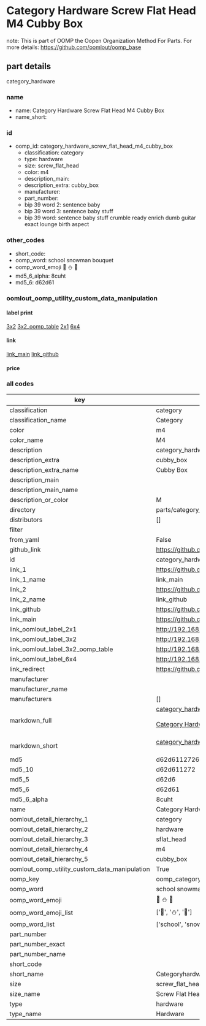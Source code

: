 # Category Hardware Screw Flat Head M4 Cubby Box  

note: This is part of OOMP the Oopen Organization Method For Parts. For more details: https://github.com/oomlout/oomp_base

##  part details
  



category_hardware



### name
* name: Category Hardware Screw Flat Head M4 Cubby Box
* name_short: 
### id
* oomp_id: category_hardware_screw_flat_head_m4_cubby_box
  * classification: category
  * type: hardware
  * size: screw_flat_head
  * color: m4
  * description_main: 
  * description_extra: cubby_box
  * manufacturer: 
  * part_number: 
  * bip 39 word 2: sentence baby
  * bip 39 word 3: sentence baby stuff
  * bip 39 word: sentence baby stuff crumble ready enrich dumb guitar exact lounge birth aspect

### other_codes
* short_code: 
* oomp_word: school snowman bouquet
* oomp_word_emoji :school: :snowman: :bouquet:
* md5_6_alpha: 8cuht
* md5_6: d62d61






### oomlout_oomp_utility_custom_data_manipulation
#### label print
[3x2](http://192.168.1.245:1112/?label=oomp%208cuht)
[3x2_oomp_table](http://192.168.1.108:1112/?label=oomp%208cuht)
[2x1](http://192.168.1.242:1112/?label=oomp%208cuht)
[6x4](http://192.168.1.55:1112/?label=oomp%208cuht)    

#### link

[link_main](https://github.com/oomlout/oomlout_oomp_version_1_messy/tree/main/parts/category_hardware_screw_flat_head_m4_cubby_box) [link_github](https://github.com/oomlout/oomlout_oomp_version_1_messy/tree/main/parts/category_hardware_screw_flat_head_m4_cubby_box)                             

#### price







### all codes 
| key | value |  
| --- | --- |  
| classification | category |  
| classification_name | Category |  
| color | m4 |  
| color_name | M4 |  
| description | category_hardware |  
| description_extra | cubby_box |  
| description_extra_name | Cubby Box |  
| description_main |  |  
| description_main_name |  |  
| description_or_color | M  |  
| directory | parts/category_hardware_screw_flat_head_m4_cubby_box |  
| distributors | [] |  
| filter |  |  
| from_yaml | False |  
| github_link | https://github.com/oomlout/oomlout_oomp_part_src/tree/main/parts/category_hardware_screw_flat_head_m4_cubby_box |  
| id | category_hardware_screw_flat_head_m4_cubby_box |  
| link_1 | https://github.com/oomlout/oomlout_oomp_version_1_messy/tree/main/parts/category_hardware_screw_flat_head_m4_cubby_box |  
| link_1_name | link_main |  
| link_2 | https://github.com/oomlout/oomlout_oomp_version_1_messy/tree/main/parts/category_hardware_screw_flat_head_m4_cubby_box |  
| link_2_name | link_github |  
| link_github | https://github.com/oomlout/oomlout_oomp_version_1_messy/tree/main/parts/category_hardware_screw_flat_head_m4_cubby_box |  
| link_main | https://github.com/oomlout/oomlout_oomp_version_1_messy/tree/main/parts/category_hardware_screw_flat_head_m4_cubby_box |  
| link_oomlout_label_2x1 | http://192.168.1.242:1112/?label=oomp%208cuht |  
| link_oomlout_label_3x2 | http://192.168.1.245:1112/?label=oomp%208cuht |  
| link_oomlout_label_3x2_oomp_table | http://192.168.1.108:1112/?label=oomp%208cuht |  
| link_oomlout_label_6x4 | http://192.168.1.55:1112/?label=oomp%208cuht |  
| link_redirect | https://github.com/oomlout/oomlout_oomp_version_1_messy/tree/main/parts/category_hardware_screw_flat_head_m4_cubby_box |  
| manufacturer |  |  
| manufacturer_name |  |  
| manufacturers | [] |  
| markdown_full | [category_hardware_screw_flat_head_m4_cubby_box](none)<br>[](none)<br>[Category Hardware Screw Flat Head M4 Cubby Box](none)<br><br> |  
| markdown_short | [category_hardware_screw_flat_head_m4_cubby_box](none)<br><br> |  
| md5 | d62d61127267c87d2c59634daf04461f |  
| md5_10 | d62d611272 |  
| md5_5 | d62d6 |  
| md5_6 | d62d61 |  
| md5_6_alpha | 8cuht |  
| name | Category Hardware Screw Flat Head M4 Cubby Box |  
| oomlout_detail_hierarchy_1 | category |  
| oomlout_detail_hierarchy_2 | hardware |  
| oomlout_detail_hierarchy_3 | sflat_head |  
| oomlout_detail_hierarchy_4 | m4 |  
| oomlout_detail_hierarchy_5 | cubby_box |  
| oomlout_oomp_utility_custom_data_manipulation | True |  
| oomp_key | oomp_category_hardware_screw_flat_head_m4_cubby_box |  
| oomp_word | school snowman bouquet |  
| oomp_word_emoji | :school: :snowman: :bouquet: |  
| oomp_word_emoji_list | [':school:', ':snowman:', ':bouquet:'] |  
| oomp_word_list | ['school', 'snowman', 'bouquet'] |  
| part_number |  |  
| part_number_exact |  |  
| part_number_name |  |  
| short_code |  |  
| short_name | Categoryhardware |  
| size | screw_flat_head |  
| size_name | Screw Flat Head |  
| type | hardware |  
| type_name | Hardware |  
